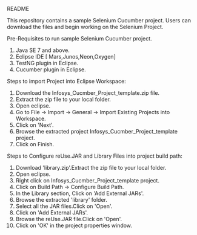 README

This repository contains a sample Selenium Cucumber project. Users can download the files and begin working on the Selenium Project.

Pre-Requisites to run sample Selenium Cucumber project.

1. Java SE 7 and above.
2. Eclipse IDE [ Mars,Junos,Neon,Oxygen]
3. TestNG plugin in Eclipse.
4. Cucumber plugin in Eclipse.

Steps to import Project into Eclipse Workspace:

1. Download the Infosys_Cucmber_Project_template.zip file.
2. Extract the zip file to your local folder.
3. Open eclipse.
4. Go to File -> Import -> General -> Import Existing Projects into Workspace.
5. Click on 'Next'.
6. Browse the extracted project Infosys_Cucmber_Project_template project.
7. Click on Finish.

Steps to Configure reUse.JAR and Library Files into project build path:

1. Download 'library.zip'.Extract the zip file to your local folder.
2. Open eclipse.
3. Right click on Infosys_Cucmber_Project_template project.
4. Click on Build Path -> Configure Build Path.
5. In the Library section, Click on 'Add External JARs'.
6. Browse the extracted 'library' folder.
7. Select all the JAR files.Click on 'Open'.
8. Click on 'Add External JARs'.
9. Browse the reUse.JAR file.Click on 'Open'.
10. Click on 'OK' in the project properties window.





